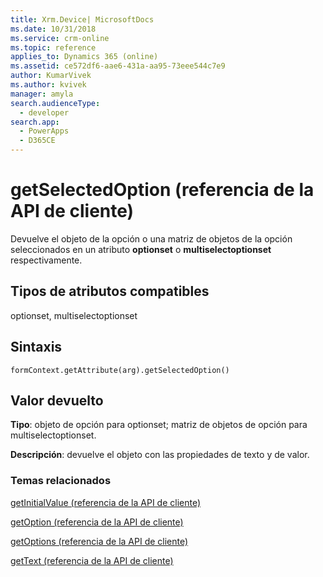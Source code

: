 ```yaml
---
title: Xrm.Device| MicrosoftDocs
ms.date: 10/31/2018
ms.service: crm-online
ms.topic: reference
applies_to: Dynamics 365 (online)
ms.assetid: ce572df6-aae6-431a-aa95-73eee544c7e9
author: KumarVivek
ms.author: kvivek
manager: amyla
search.audienceType:
  - developer
search.app:
  - PowerApps
  - D365CE
---
```

# <a name="getselectedoption-client-api-reference"></a>getSelectedOption (referencia de la API de cliente)



Devuelve el objeto de la opción o una matriz de objetos de la opción seleccionados en un atributo **optionset** o **multiselectoptionset** respectivamente. 

## <a name="attribute-types-supported"></a>Tipos de atributos compatibles

optionset, multiselectoptionset

## <a name="syntax"></a>Sintaxis

`formContext.getAttribute(arg).getSelectedOption()`

## <a name="return-value"></a>Valor devuelto

**Tipo**: objeto de opción para optionset; matriz de objetos de opción para multiselectoptionset. 

**Descripción**: devuelve el objeto con las propiedades de texto y de valor.

### <a name="related-topics"></a>Temas relacionados
[getInitialValue (referencia de la API de cliente)](getInitialValue.md)

[getOption (referencia de la API de cliente)](getOption.md)

[getOptions (referencia de la API de cliente)](getOptions.md)

[getText (referencia de la API de cliente)](getText.md)

